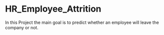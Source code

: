 # HR_Employee_Attrition
In this Project the main goal is to predict whether an employee will leave the company or not.
